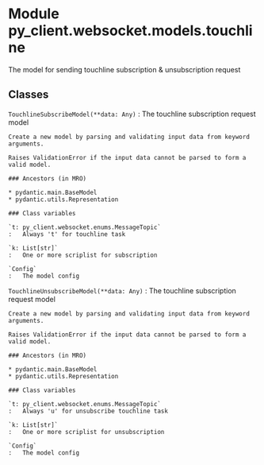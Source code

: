 Module py_client.websocket.models.touchline
===========================================
The model for sending touchline subscription & unsubscription request

Classes
-------

`TouchlineSubscribeModel(**data: Any)`
:   The touchline subscription request model
    
    Create a new model by parsing and validating input data from keyword arguments.
    
    Raises ValidationError if the input data cannot be parsed to form a valid model.

    ### Ancestors (in MRO)

    * pydantic.main.BaseModel
    * pydantic.utils.Representation

    ### Class variables

    `t: py_client.websocket.enums.MessageTopic`
    :   Always 't' for touchline task

    `k: List[str]`
    :   One or more scriplist for subscription

    `Config`
    :   The model config

`TouchlineUnsubscribeModel(**data: Any)`
:   The touchline subscription request model
    
    Create a new model by parsing and validating input data from keyword arguments.
    
    Raises ValidationError if the input data cannot be parsed to form a valid model.

    ### Ancestors (in MRO)

    * pydantic.main.BaseModel
    * pydantic.utils.Representation

    ### Class variables

    `t: py_client.websocket.enums.MessageTopic`
    :   Always 'u' for unsubscribe touchline task

    `k: List[str]`
    :   One or more scriplist for unsubscription

    `Config`
    :   The model config